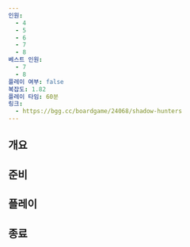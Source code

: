 ```yaml
---
인원:
  - 4
  - 5
  - 6
  - 7
  - 8
베스트 인원:
  - 7
  - 8
플레이 여부: false
복잡도: 1.82
플레이 타임: 60분
링크:
  - https://bgg.cc/boardgame/24068/shadow-hunters
---
```

## 개요
## 준비
## 플레이
## 종료